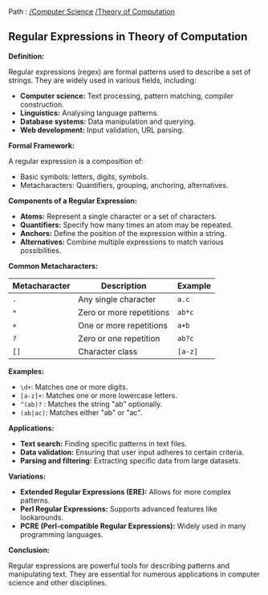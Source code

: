 Path : [/Computer Science](../../index.md) [/Theory of Computation](../index.md)
## Regular Expressions in Theory of Computation

**Definition:**

Regular expressions (regex) are formal patterns used to describe a set of strings. They are widely used in various fields, including:

- **Computer science:** Text processing, pattern matching, compiler construction.
- **Linguistics:** Analysing language patterns.
- **Database systems:** Data manipulation and querying.
- **Web development:** Input validation, URL parsing.


**Formal Framework:**

A regular expression is a composition of:

- Basic symbols: letters, digits, symbols.
- Metacharacters: Quantifiers, grouping, anchoring, alternatives.


**Components of a Regular Expression:**

- **Atoms:** Represent a single character or a set of characters.
- **Quantifiers:** Specify how many times an atom may be repeated.
- **Anchors:** Define the position of the expression within a string.
- **Alternatives:** Combine multiple expressions to match various possibilities.


**Common Metacharacters:**

| Metacharacter | Description | Example |
|---|---|---|
| `.` | Any single character | `a.c` | Matches "abc", "aac", "acx" |
| `*` | Zero or more repetitions | `ab*c` | Matches "abc", "abbc", "ab" |
| `+` | One or more repetitions | `a+b` | Matches "abb", "aabbc", "a" |
| `?` | Zero or one repetition | `ab?c` | Matches "abc", "ac" |
| `[]` | Character class | `[a-z]` | Matches any lowercase letter |


**Examples:**

- `\d+`: Matches one or more digits.
- `[a-z]+`: Matches one or more lowercase letters.
- `^(ab)?` : Matches the string "ab" optionally.
- `(ab|ac)`: Matches either "ab" or "ac".


**Applications:**

- **Text search:** Finding specific patterns in text files.
- **Data validation:** Ensuring that user input adheres to certain criteria.
- **Parsing and filtering:** Extracting specific data from large datasets.


**Variations:**

- **Extended Regular Expressions (ERE):** Allows for more complex patterns.
- **Perl Regular Expressions:** Supports advanced features like lookarounds.
- **PCRE (Perl-compatible Regular Expressions):** Widely used in many programming languages.


**Conclusion:**

Regular expressions are powerful tools for describing patterns and manipulating text. They are essential for numerous applications in computer science and other disciplines.
